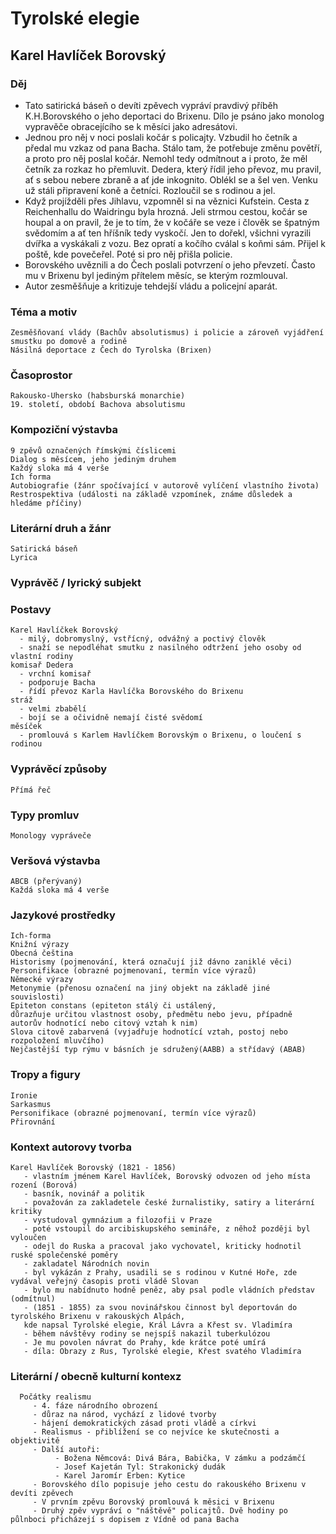 # Tyrolské elegie
## Karel Havlíček Borovský

### Děj
   - Tato satirická báseň o devíti zpěvech vypráví pravdivý příběh K.H.Borovského o jeho deportaci do Brixenu. Dílo je psáno jako monolog                       vypravěče obracejícího se k měsíci jako adresátovi.
   - Jednou pro něj v noci poslali kočár s policajty. Vzbudil ho četník a předal mu vzkaz od pana Bacha. Stálo tam, že potřebuje změnu povětří, a               proto pro něj poslal kočár. Nemohl tedy odmítnout a i proto, že měl četník za rozkaz ho přemluvit. Dedera, který řídil jeho převoz, mu pravil,             ať s sebou nebere zbraně a ať jde inkognito. Oblékl se a šel ven. Venku už stáli připravení koně a četníci. Rozloučil se s rodinou a jel.
   - Když projížděli přes Jihlavu, vzpomněl si na věznici Kufstein. Cesta z Reichenhallu do Waidringu byla hrozná. Jeli strmou cestou, kočár se                 houpal a on pravil, že je to tím, že v kočáře se veze i člověk se špatným svědomím a ať ten hříšník tedy vyskočí. Jen to dořekl, všichni                   vyrazili dvířka a vyskákali z vozu. Bez opratí a kočího cválal s koňmi sám. Přijel k poště, kde povečeřel. Poté si pro něj přišla policie.
   - Borovského uvěznili a do Čech poslali potvrzení o jeho převzetí. Často mu v Brixenu byl jediným přítelem měsíc, se kterým rozmlouval.
   - Autor zesměšňuje a kritizuje tehdejší vládu a policejní aparát.

### Téma a motiv
    Zesměšňovaní vlády (Bachův absolutismus) i policie a zároveň vyjádření smustku po domově a rodině
    Násilná deportace z Čech do Tyrolska (Brixen)
### Časoprostor
    Rakousko-Uhersko (habsburská monarchie)
    19. století, období Bachova absolutismu
### Kompoziční výstavba
    9 zpěvů označených římskými číslicemi
    Dialog s měsícem, jeho jediným druhem
    Každý sloka má 4 verše
    Ich forma
    Autobiografie (žánr spočívající v autorově vylíčení vlastního života)
    Restrospektiva (události na základě vzpomínek, známe důsledek a hledáme příčiny)
### Literární druh a žánr
    Satirická báseň
    Lyrica
### Vyprávěč / lyrický subjekt
    
### Postavy
    Karel Havlíčkek Borovský
      - milý, dobromyslný, vstřícný, odvážný a poctivý člověk
      - snaží se nepodléhat smutku z nasilného odtržení jeho osoby od vlastní rodiny
    komisař Dedera
      - vrchní komisař
      - podporuje Bacha
      - řídí převoz Karla Havlíčka Borovského do Brixenu
    stráž
      - velmi zbabělí
      - bojí se a očividně nemají čisté svědomí
    měsíček
      - promlouvá s Karlem Havlíčkem Borovským o Brixenu, o loučení s rodinou
### Vyprávěcí způsoby
    Přímá řeč
### Typy promluv 
    Monology vypráveče    
### Veršová výstavba
    ABCB (přerývaný)
    Každá sloka má 4 verše
### Jazykové prostředky
    Ich-forma
    Knižní výrazy
    Obecná čeština
    Historismy (pojmenování, která označují již dávno zaniklé věci)
    Personifikace (obrazné pojmenovaní, termín více výrazů)
    Německé výrazy
    Metonymie (přenosu označení na jiný objekt na základě jiné souvislosti)
    Epiteton constans (epiteton stálý či ustálený, 
    důrazňuje určitou vlastnost osoby, předmětu nebo jevu, případně autorův hodnotící nebo citový vztah k nim)
    Slova citově zabarvená (vyjadřuje hodnotící vztah, postoj nebo rozpoložení mluvčího)
    Nejčastější typ rýmu v básních je sdružený(AABB) a střídavý (ABAB)
### Tropy a figury
    Ironie
    Sarkasmus
    Personifikace (obrazné pojmenovaní, termín více výrazů)
    Přirovnání
### Kontext autorovy tvorba
    Karel Havlíček Borovský (1821 - 1856)
       - vlastním jménem Karel Havlíček, Borovský odvozen od jeho místa rození (Borová)
       - basník, novinář a politik
       - považován za zakladetele české žurnalistiky, satiry a literární kritiky
       - vystudoval gymnázium a filozofii v Praze
       - poté vstoupil do arcibiskupského semináře, z něhož později byl vyloučen
       - odejl do Ruska a pracoval jako vychovatel, kriticky hodnotil ruské společenské poměry
       - zakladatel Národních novin
       - byl vykázán z Prahy, usadili se s rodinou v Kutné Hoře, zde vydával veřejný časopis proti vládě Slovan
       - bylo mu nabídnuto hodně peněz, aby psal podle vládních představ (odmítnul)
       - (1851 - 1855) za svou novinářskou činnost byl deportován do tyrolského Brixenu v rakouských Alpách, 
       kde napsal Tyrolské elegie, Král Lávra a Křest sv. Vladimíra
       - během návštěvy rodiny se nejspíš nakazil tuberkulózou
       - Je mu povolen návrat do Prahy, kde krátce poté umírá
       - díla: Obrazy z Rus, Tyrolské elegie, Křest svatého Vladimíra
### Literární / obecně kulturní kontexz
      Počátky realismu
         - 4. fáze národního obrození
         - důraz na národ, vychází z lidové tvorby
         - hájení demokratických zásad proti vládě a církvi
         - Realismus - přiblížení se co nejvíce ke skutečnosti a objektivitě
         - Další autoři: 
              - Božena Němcová: Divá Bára, Babička, V zámku a podzámčí
              - Josef Kajetán Tyl: Strakonický dudák
              - Karel Jaromír Erben: Kytice
         - Borovského dílo popisuje jeho cestu do rakouského Brixenu v devíti zpěvech
         - V prvním zpěvu Borovský promlouvá k měsici v Brixenu
         - Druhý zpěv vypráví o "náštěvě" policajtů. Dvě hodiny po půlnboci přicházejí s dopisem z Vídně od pana Bacha

